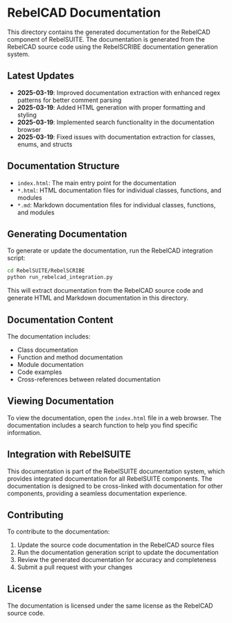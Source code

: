 # RebelCAD Documentation

This directory contains the generated documentation for the RebelCAD component of RebelSUITE. The documentation is generated from the RebelCAD source code using the RebelSCRIBE documentation generation system.

## Latest Updates

- **2025-03-19**: Improved documentation extraction with enhanced regex patterns for better comment parsing
- **2025-03-19**: Added HTML generation with proper formatting and styling
- **2025-03-19**: Implemented search functionality in the documentation browser
- **2025-03-19**: Fixed issues with documentation extraction for classes, enums, and structs

## Documentation Structure

- `index.html`: The main entry point for the documentation
- `*.html`: HTML documentation files for individual classes, functions, and modules
- `*.md`: Markdown documentation files for individual classes, functions, and modules

## Generating Documentation

To generate or update the documentation, run the RebelCAD integration script:

```bash
cd RebelSUITE/RebelSCRIBE
python run_rebelcad_integration.py
```

This will extract documentation from the RebelCAD source code and generate HTML and Markdown documentation in this directory.

## Documentation Content

The documentation includes:

- Class documentation
- Function and method documentation
- Module documentation
- Code examples
- Cross-references between related documentation

## Viewing Documentation

To view the documentation, open the `index.html` file in a web browser. The documentation includes a search function to help you find specific information.

## Integration with RebelSUITE

This documentation is part of the RebelSUITE documentation system, which provides integrated documentation for all RebelSUITE components. The documentation is designed to be cross-linked with documentation for other components, providing a seamless documentation experience.

## Contributing

To contribute to the documentation:

1. Update the source code documentation in the RebelCAD source files
2. Run the documentation generation script to update the documentation
3. Review the generated documentation for accuracy and completeness
4. Submit a pull request with your changes

## License

The documentation is licensed under the same license as the RebelCAD source code.
